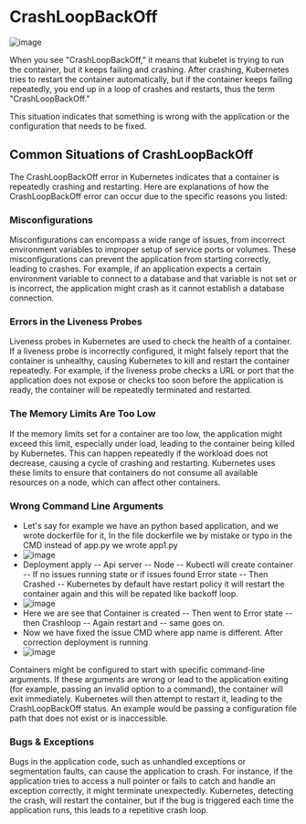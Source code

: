 # CrashLoopBackOff

![image](https://github.com/pavankumar0077/kubernetes-troubleshooting-zero-to-hero/assets/40380941/a0961c84-6ae3-47c4-b052-f091e8f9fdeb)

When you see "CrashLoopBackOff," it means that kubelet is trying to run the container, but it keeps failing and crashing. After crashing, Kubernetes tries to restart the container automatically, but if the container keeps failing repeatedly, you end up in a loop of crashes and restarts, thus the term "CrashLoopBackOff." 

This situation indicates that something is wrong with the application or the configuration that needs to be fixed.

## Common Situations of CrashLoopBackOff

The CrashLoopBackOff error in Kubernetes indicates that a container is repeatedly crashing and restarting. Here are explanations of how the CrashLoopBackOff error can occur due to the specific reasons you listed:

### Misconfigurations

Misconfigurations can encompass a wide range of issues, from incorrect environment variables to improper setup of service ports or volumes. These misconfigurations can prevent the application from starting correctly, leading to crashes. For example, if an application expects a certain environment variable to connect to a database and that variable is not set or is incorrect, the application might crash as it cannot establish a database connection.

### Errors in the Liveness Probes

Liveness probes in Kubernetes are used to check the health of a container. If a liveness probe is incorrectly configured, it might falsely report that the container is unhealthy, causing Kubernetes to kill and restart the container repeatedly. For example, if the liveness probe checks a URL or port that the application does not expose or checks too soon before the application is ready, the container will be repeatedly terminated and restarted.

### The Memory Limits Are Too Low

If the memory limits set for a container are too low, the application might exceed this limit, especially under load, leading to the container being killed by Kubernetes. This can happen repeatedly if the workload does not decrease, causing a cycle of crashing and restarting. Kubernetes uses these limits to ensure that containers do not consume all available resources on a node, which can affect other containers.

### Wrong Command Line Arguments

- Let's say for example we have an python based application, and we wrote dockerfile for it, In the file dockerfile we by mistake or typo in the CMD instead of app.py we wrote app1.py
- ![image](https://github.com/pavankumar0077/kubernetes-troubleshooting-zero-to-hero/assets/40380941/bf53b263-1188-43b9-a1bc-09058ba8d551)
- Deployment apply -- Api server -- Node -- Kubectl will create container -- If no issues running state or if issues found Error state -- Then Crashed -- Kubernetes by default have restart policy it will restart the container again and this will be repated like backoff loop.
- ![image](https://github.com/pavankumar0077/kubernetes-troubleshooting-zero-to-hero/assets/40380941/20aa7e51-de9b-419c-91a0-74b55e2fa911)
- Here we are see that Container is created -- Then went to Error state -- then Crashloop -- Again restart and -- same goes on.
- Now we have fixed the issue CMD where app name is different. After correction deployment is running
- ![image](https://github.com/pavankumar0077/kubernetes-troubleshooting-zero-to-hero/assets/40380941/15909b36-5ae8-4d6d-9718-f41e88d7c4ae)


Containers might be configured to start with specific command-line arguments. If these arguments are wrong or lead to the application exiting (for example, passing an invalid option to a command), the container will exit immediately. Kubernetes will then attempt to restart it, leading to the CrashLoopBackOff status. An example would be passing a configuration file path that does not exist or is inaccessible.

### Bugs & Exceptions

Bugs in the application code, such as unhandled exceptions or segmentation faults, can cause the application to crash. For instance, if the application tries to access a null pointer or fails to catch and handle an exception correctly, it might terminate unexpectedly. Kubernetes, detecting the crash, will restart the container, but if the bug is triggered each time the application runs, this leads to a repetitive crash loop.
